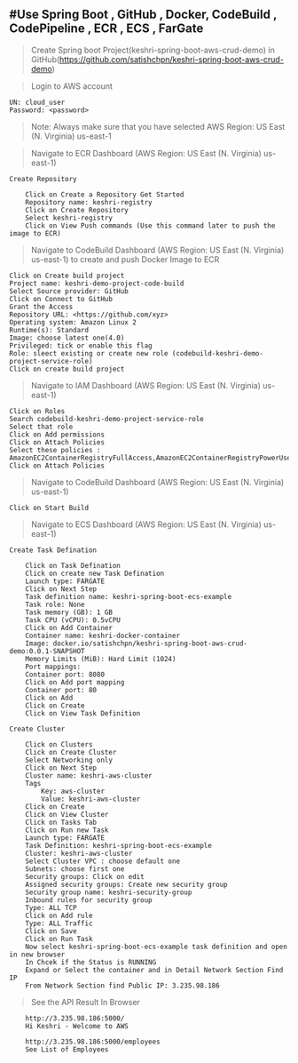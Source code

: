 
#Use Spring Boot , GitHub , Docker, CodeBuild , CodePipeline , ECR , ECS , FarGate
--------------------------------------------------------------------------------------------------------------------------------------------------------------------

> Create Spring boot Project(keshri-spring-boot-aws-crud-demo) in GitHub(https://github.com/satishchpn/keshri-spring-boot-aws-crud-demo)

> Login to AWS account

	UN: cloud_user
	Password: <password>
	
> Note: Always make sure that you have selected AWS Region: US East (N. Virginia) us-east-1

> Navigate to ECR Dashboard (AWS Region: US East (N. Virginia) us-east-1)
	
	Create Repository
	
		Click on Create a Repository Get Started
		Repository name: keshri-registry
		Click on Create Repository
		Select keshri-registry
		Click on View Push commands (Use this command later to push the image to ECR)

> Navigate to CodeBuild Dashboard (AWS Region: US East (N. Virginia) us-east-1) to create and push Docker Image to ECR
	
	Click on Create build project
	Project name: keshri-demo-project-code-build
	Select Source provider: GitHub
	Click on Connect to GitHub
	Grant the Access
	Repository URL: <https://github.com/xyz>
	Operating system: Amazon Linux 2
	Runtime(s): Standard
	Image: choose latest one(4.0)
	Privileged: tick or enable this flag
	Role: sleect existing or create new role (codebuild-keshri-demo-project-service-role)
	Click on create build project

> Navigate to IAM Dashboard (AWS Region: US East (N. Virginia) us-east-1)

	Click on Roles
	Search codebuild-keshri-demo-project-service-role
	Select that role
	Click on Add permissions
	Click on Attach Policies
	Select these policies : AmazonEC2ContainerRegistryFullAccess,AmazonEC2ContainerRegistryPowerUser
	Click on Attach Policies

> Navigate to CodeBuild Dashboard (AWS Region: US East (N. Virginia) us-east-1)
	
	Click on Start Build
		
> Navigate to ECS Dashboard (AWS Region: US East (N. Virginia) us-east-1)

	Create Task Defination

		Click on Task Defination
		Click on create new Task Defination
		Launch type: FARGATE
		Click on Next Step
		Task definition name: keshri-spring-boot-ecs-example
		Task role: None
		Task memory (GB): 1 GB
		Task CPU (vCPU): 0.5vCPU
		Click on Add Container
		Container name: keshri-docker-container
		Image: docker.io/satishchpn/keshri-spring-boot-aws-crud-demo:0.0.1-SNAPSHOT
		Memory Limits (MiB): Hard Limit (1024)
		Port mappings: 
		Container port: 8080
		Click on Add port mapping
		Container port: 80
		Click on Add
		Click on Create
		Click on View Task Definition

	Create Cluster

		Click on Clusters
		Click on Create Cluster
		Select Networking only
		Click on Next Step
		Cluster name: keshri-aws-cluster
		Tags
			Key: aws-cluster
			Value: keshri-aws-cluster
		Click on Create
		Click on View Cluster
		Click on Tasks Tab
		Click on Run new Task
		Launch type: FARGATE
		Task Definition: keshri-spring-boot-ecs-example
		Cluster: keshri-aws-cluster
		Select Cluster VPC : choose default one
		Subnets: choose first one
		Security groups: Click on edit
		Assigned security groups: Create new security group
		Security group name: keshri-security-group
		Inbound rules for security group
		Type: ALL TCP
		Click on Add rule
		Type: ALL Traffic
		Click on Save
		Click on Run Task
		Now select keshri-spring-boot-ecs-example task definition and open in new browser
		In Chcek if the Status is RUNNING
		Expand or Select the container and in Detail Network Section Find IP
		From Network Section find Public IP: 3.235.98.186
		

> See the API Result In Browser

		http://3.235.98.186:5000/
		Hi Keshri - Welcome to AWS
		
		http://3.235.98.186:5000/employees
		See List of Employees
	
